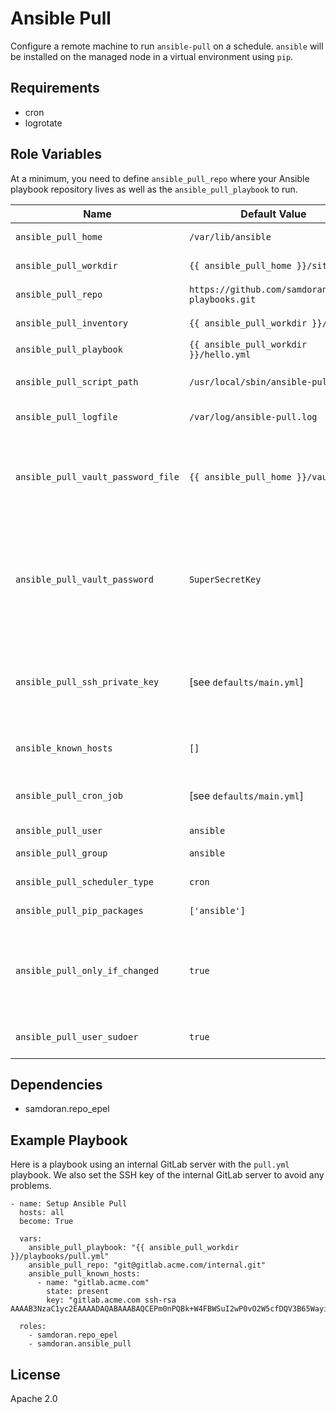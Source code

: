 Ansible Pull
=========

Configure a remote machine to run `ansible-pull` on a schedule. `ansible` will be installed on the managed node in a virtual environment using `pip`.

Requirements
------------

- cron
- logrotate

Role Variables
--------------

At a minimum, you need to define `ansible_pull_repo` where your Ansible playbook repository lives as well as the `ansible_pull_playbook` to run.

| Name              | Default Value       | Description          |
|-------------------|---------------------|----------------------|
| `ansible_pull_home` | `/var/lib/ansible` | Main directory for ansible-pull configuration and data. |
| `ansible_pull_workdir` | `{{ ansible_pull_home }}/site` | Directory where repository is cloned. |
| `ansible_pull_repo` | `https://github.com/samdoran/demo-playbooks.git` | Remote repository to clone when running `ansible-pull`. |
| `ansible_pull_inventory` | `{{ ansible_pull_workdir }}/hosts` | Inventory file to use with `ansible-pull`. |
| `ansible_pull_playbook` | `{{ ansible_pull_workdir }}/hello.yml` | Playbook to run with `ansible-pull`. |
| `ansible_pull_script_path` | `/usr/local/sbin/ansible-pull` | Where to put the script which executes `ansible-pull` with the configured arguments. |
| `ansible_pull_logfile` | `/var/log/ansible-pull.log` | Where to log output from `ansible-pull`. Also gets rotated. |
| `ansible_pull_vault_password_file` | `{{ ansible_pull_home }}/vault` | File to hold Ansible vault key. **Not recommonded unless you aware of the implications of storing keys in clear text on remote hosts, or you are using a script to get the secret from an external source.** |
| `ansible_pull_vault_password` | `SuperSecretKey` | Vault key, in plain text, that will be inserted into `{{ ansible_pull_vault_password_file }}`. **Not recommonded unless you aware of the implications of storing keys in clear text on remote hosts, or you are using a script to get the secret from an external source.** |
| `ansible_pull_ssh_private_key` | [see `defaults/main.yml`] | Optionally define an SSH private key that will be installed for `{{ ansible_pull_user }}` on the remote host. If this is not defined, a new key will be generated and the public SSH key will be output at the end of the play. |
| `ansible_known_hosts` | `[]` | List of SSH host keys to add to `known_hosts` for `{{ ansible_pull_user }}`. |
| `ansible_pull_cron_job` | [see `defaults/main.yml`] | Configuration for a job that runs `ansible-pull`. The default settings run `ansible-pull` every 30 minutes. |
| `ansible_pull_user` | `ansible` | User that will run `ansible-pull`. |
| `ansible_pull_group` | `ansible` | Group for `{{ ansible_pull_user }}`. |
| `ansible_pull_scheduler_type` | `cron` | The scheduler type to use, can be either `cron` or `systemd`. |
| `ansible_pull_pip_packages` | `['ansible']` | List of Python packages to install in the virtual environment. |
| `ansible_pull_only_if_changed` | `true` | Whether to execute the playbook only if the repository changes. Note that while this saves computing power most of the time, if the play fails, it will not rerun until the repository changes again. |
| `ansible_pull_user_sudoer` | `true` | Whether to give `{{ ansible_pull_users }}` the right to run any command as any user. |


Dependencies
------------

- samdoran.repo_epel

Example Playbook
----------------

Here is a playbook using an internal GitLab server with the `pull.yml` playbook. We also set the SSH key of the internal GitLab server to avoid any problems.

    - name: Setup Ansible Pull
      hosts: all
      become: True

      vars:
        ansible_pull_playbook: "{{ ansible_pull_workdir }}/playbooks/pull.yml"
        ansible_pull_repo: "git@gitlab.acme.com/internal.git"
        ansible_pull_known_hosts:
          - name: "gitlab.acme.com"
            state: present
            key: "gitlab.acme.com ssh-rsa AAAAB3NzaC1yc2EAAAADAQABAAABAQCEPm0nPQBk+W4FBWSuI2wP0vO2W5cfDQV3B65WayiQPCh5kQIaTfDaRXIHACu9GcZRx5mhTsXYt+jY2egvLwazX5xvvQqDZX7wLw+qJXnpb1pqS7koINnAopGspp5v/+KPk7e3SRbLdNDk8O/g7uXb1PwaryebQM2+eluDebh1zbDd2QgKHf1/p4gZ66m4QJ9s17+Qzj3AJO+5fNr9z0MxPkYkf3jLvJ8PmAqGT+6AYlAh889yCrrC+yGj7VH/H6P3dEakj2xEx3Ib4g42EjKOpumoCVLY6dKrtSlkyOVBEOkf7G3liIV2ZNm6smWsJsnCTMPy4o9ioxF+x5GG1nsL"

      roles:
        - samdoran.repo_epel
        - samdoran.ansible_pull

License
-------

Apache 2.0
